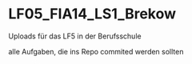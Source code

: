 # LF05_FIA14_LS1_Brekow
Uploads für das LF5 in der Berufsschule

alle Aufgaben, die ins Repo commited werden sollten
